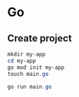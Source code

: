 # Go

## Create project

``` PowerShell
mkdir my-app
cd my-app
go mod init my-app
touch main.go

go run main.go
```
